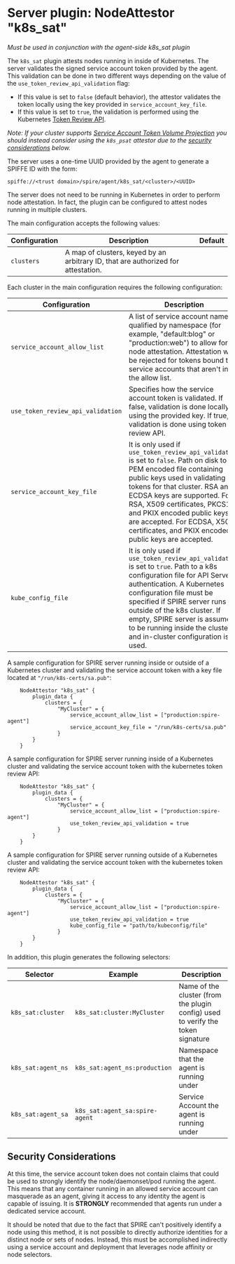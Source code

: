 # Server plugin: NodeAttestor "k8s_sat"

*Must be used in conjunction with the agent-side k8s_sat plugin*

The `k8s_sat` plugin attests nodes running in inside of Kubernetes. The server validates the signed service
account token provided by the agent. This validation can be done in two different ways depending on the value
of the `use_token_review_api_validation` flag:

+ If this value is set to `false` (default behavior), the attestor validates the token locally using the key provided in `service_account_key_file`.
+ If this value is set to `true`, the validation is performed using the Kubernetes [Token Review API](https://kubernetes.io/docs/reference/kubernetes-api/authentication-resources/token-review-v1/).

*Note: If your cluster supports [Service Account Token Volume Projection](https://kubernetes.io/docs/tasks/configure-pod-container/configure-service-account/#service-account-token-volume-projection)
you should instead consider using the `k8s_psat` attestor due to the [security considerations](#security-considerations) below.*

The server uses a one-time UUID provided by the agent to generate a SPIFFE ID with the form:

```
spiffe://<trust domain>/spire/agent/k8s_sat/<cluster>/<UUID>
```

The server does not need to be running in Kubernetes in order to perform node
attestation. In fact, the plugin can be configured to attest nodes running in
multiple clusters.

The main configuration accepts the following values:

| Configuration   | Description | Default                 |
| --------------- | ----------- | ----------------------- |
| `clusters`      | A map of clusters, keyed by an arbitrary ID, that are authorized for attestation. | |

Each cluster in the main configuration requires the following configuration:

| Configuration | Description | Default                 |
| ------------- | ----------- | ----------------------- |
| `service_account_allow_list` | A list of service account names, qualified by namespace (for example, "default:blog" or "production:web") to allow for node attestation. Attestation will be rejected for tokens bound to service accounts that aren't in the allow list. | |
| `use_token_review_api_validation` | Specifies how the service account token is validated. If false, validation is done locally using the provided key. If true, validation is done using token review API.  | false |
| `service_account_key_file` | It is only used if `use_token_review_api_validation` is set to `false`. Path on disk to a PEM encoded file containing public keys used in validating tokens for that cluster. RSA and ECDSA keys are supported. For RSA, X509 certificates, PKCS1, and PKIX encoded public keys are accepted. For ECDSA, X509 certificates, and PKIX encoded public keys are accepted. | |
| `kube_config_file` | It is only used if `use_token_review_api_validation` is set to `true`. Path to a k8s configuration file for API Server authentication. A Kubernetes configuration file must be specified if SPIRE server runs outside of the k8s cluster. If empty, SPIRE server is assumed to be running inside the cluster and in-cluster configuration is used. | "" |

A sample configuration for SPIRE server running inside or outside of a Kubernetes cluster and validating the service account token with a key file located at `"/run/k8s-certs/sa.pub"`:

```
    NodeAttestor "k8s_sat" {
        plugin_data {
            clusters = {
                "MyCluster" = {
                    service_account_allow_list = ["production:spire-agent"]
                    service_account_key_file = "/run/k8s-certs/sa.pub"
                }
        }
    }
```

A sample configuration for SPIRE server running inside of a Kubernetes cluster and validating the service account token with the kubernetes token review API:

```
    NodeAttestor "k8s_sat" {
        plugin_data {
            clusters = {
                "MyCluster" = {
                    service_account_allow_list = ["production:spire-agent"]
                    use_token_review_api_validation = true
                }
        }
    }
```

A sample configuration for SPIRE server running outside of a Kubernetes cluster and validating the service account token with the kubernetes token review API:

```
    NodeAttestor "k8s_sat" {
        plugin_data {
            clusters = {
                "MyCluster" = {
                    service_account_allow_list = ["production:spire-agent"]
                    use_token_review_api_validation = true
                    kube_config_file = "path/to/kubeconfig/file"
                }
        }
    }
```

In addition, this plugin generates the following selectors:

| Selector           | Example                        | Description                                |
| -------------------| ------------------------------ | ------------------------------------------ |
| `k8s_sat:cluster`  | `k8s_sat:cluster:MyCluster`    | Name of the cluster (from the plugin config) used to verify the token signature |
| `k8s_sat:agent_ns` | `k8s_sat:agent_ns:production`  | Namespace that the agent is running under |
| `k8s_sat:agent_sa` | `k8s_sat:agent_sa:spire-agent` | Service Account the agent is running under |

## Security Considerations

At this time, the service account token does not contain claims that could be
used to strongly identify the node/daemonset/pod running the agent. This means
that any container running in an allowed service account can masquerade as
an agent, giving it access to any identity the agent is capable of issuing. It
is **STRONGLY** recommended that agents run under a dedicated service account.

It should be noted that due to the fact that SPIRE can't positively
identify a node using this method, it is not possible to directly authorize
identities for a distinct node or sets of nodes. Instead, this must be
accomplished indirectly using a service account and deployment that
leverages node affinity or node selectors.
